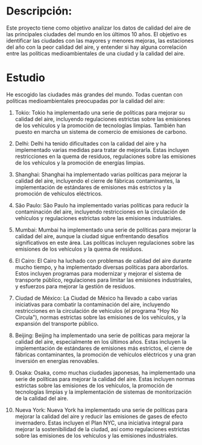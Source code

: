 # Descripción:
 Este proyecto tiene como objetivo analizar los datos de calidad del aire de las principales ciudades del mundo en los últimos 10 años. El objetivo es identificar las ciudades con las mayores y menores mejoras, las estaciones del año con la peor calidad del aire, y entender si hay alguna correlación entre las políticas medioambientales de una ciudad y la calidad del aire.

# Estudio
 He escogido las ciudades más grandes del mundo. Todas cuentan con políticas medioambientales preocupadas por la calidad del aire:
 1. Tokio: Tokio ha implementado una serie de políticas para mejorar su calidad del aire, incluyendo regulaciones estrictas sobre las emisiones de los vehículos y la promoción de tecnologías limpias. También han puesto en marcha un sistema de comercio de emisiones de carbono.

 2. Delhi: Delhi ha tenido dificultades con la calidad del aire y ha implementado varias medidas para tratar de mejorarla. Estas incluyen restricciones en la quema de residuos, regulaciones sobre las emisiones de los vehículos y la promoción de energías limpias.

 3. Shanghai: Shanghai ha implementado varias políticas para mejorar la calidad del aire, incluyendo el cierre de fábricas contaminantes, la implementación de estándares de emisiones más estrictos y la promoción de vehículos eléctricos.

 4. São Paulo: São Paulo ha implementado varias políticas para reducir la contaminación del aire, incluyendo restricciones en la circulación de vehículos y regulaciones estrictas sobre las emisiones industriales.

 5. Mumbai: Mumbai ha implementado una serie de políticas para mejorar la calidad del aire, aunque la ciudad sigue enfrentando desafíos significativos en este área. Las políticas incluyen regulaciones sobre las emisiones de los vehículos y la quema de residuos.
 
 6. El Cairo: El Cairo ha luchado con problemas de calidad del aire durante mucho tiempo, y ha implementado diversas políticas para abordarlos. Estos incluyen programas para modernizar y mejorar el sistema de transporte público, regulaciones para limitar las emisiones industriales, y esfuerzos para mejorar la gestión de residuos.

7. Ciudad de México: La Ciudad de México ha llevado a cabo varias iniciativas para combatir la contaminación del aire, incluyendo restricciones en la circulación de vehículos (el programa "Hoy No Circula"), normas estrictas sobre las emisiones de los vehículos, y la expansión del transporte público.

8. Beijing: Beijing ha implementado una serie de políticas para mejorar la calidad del aire, especialmente en los últimos años. Estas incluyen la implementación de estándares de emisiones más estrictos, el cierre de fábricas contaminantes, la promoción de vehículos eléctricos y una gran inversión en energías renovables.

9. Osaka: Osaka, como muchas ciudades japonesas, ha implementado una serie de políticas para mejorar la calidad del aire. Estas incluyen normas estrictas sobre las emisiones de los vehículos, la promoción de tecnologías limpias y la implementación de sistemas de monitorización de la calidad del aire.

10. Nueva York: Nueva York ha implementado una serie de políticas para mejorar la calidad del aire y reducir las emisiones de gases de efecto invernadero. Estas incluyen el Plan NYC, una iniciativa integral para mejorar la sostenibilidad de la ciudad, así como regulaciones estrictas sobre las emisiones de los vehículos y las emisiones industriales.